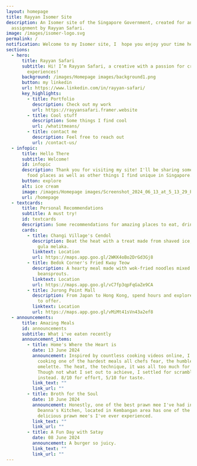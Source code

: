 ```yaml
---
layout: homepage
title: Rayyan Isomer Site
description: An Isomer site of the Singapore Government, created for an
  assignment by Rayyan Safari.
image: /images/isomer-logo.svg
permalink: /
notification: Welcome to my Isomer site, I  hope you enjoy your time here! :)
sections:
  - hero:
      title: Rayyan Safari
      subtitle: Hi! I’m Rayyan Safari, a creative with a passion for creating unique
        experiences!
      background: /images/Homepage images/background1.png
      button: my linkedin
      url: https://www.linkedin.com/in/rayyan-safari/
      key_highlights:
        - title: Portfolio
          description: Check out my work
          url: https://rayyansafari.framer.website
        - title: Cool stuff
          description: Some things I find cool
          url: /whatitmeans/
        - title: contact me
          description: Feel free to reach out
          url: /contact-us/
  - infopic:
      title: Hello There
      subtitle: Welcome!
      id: infopic
      description: Thank you for visiting my site! I'll be sharing some interesting
        food places as well as other things I find unique in Singapore.
      button: explore
      alt: ice cream
      image: /images/Homepage images/Screenshot_2024_06_13_at_5_13_29_PM.png
      url: /homepage
  - textcards:
      title: Personal Recommendations
      subtitle: A must try!
      id: textcards
      description: Some recommendations for amazing places to eat, drink and spend time at.
      cards:
        - title: Changi Village's Cendol
          description: Beat the heat with a treat made from shaved ice, pandan jelly and
            gula melaka.
          linktext: Location
          url: https://maps.app.goo.gl/2WKK4oBo2DrGd3Gj8
        - title: Bedok Corner's Fried Kway Teow
          description: A hearty meal made with wok-fried noodles mixed with seafood and
            beansprouts.
          linktext: Location
          url: https://maps.app.goo.gl/vC7fp3qpFqGaZe9CA
        - title: Jurong Point Mall
          description: From Japan to Hong Kong, spend hours and explore what this mall has
            to offer.
          linktext: Location
          url: https://maps.app.goo.gl/vMiMt41sVn43a2ef8
  - announcements:
      title: Amazing Meals
      id: announcements
      subtitle: What i've eaten recently
      announcement_items:
        - title: Home's Where the Heart is
          date: 13 June 2024
          announcement: Inspired by countless cooking videos online, I decided to try
            cooking one of the hardest meals all chefs fear, the humble
            omelette. The heat, the technique, it was all too much for me.
            Though not what I set out to achieve, I settled for scrambled eggs
            instead. 8/10 for effort, 5/10 for taste.
          link_text: ""
          link_url: ""
        - title: Broth for the Soul
          date: 10 June 2024
          announcement: Honestly, one of the best prawn mee I've had in a long time.
            Deanna's Kitchen, located in Kembangan area has one of the most
            delicious prawn mee's I've ever experienced.
          link_text: ""
          link_url: ""
        - title: A Fun Day with Satay
          date: 08 June 2024
          announcement: A burger so juicy.
          link_text: ""
          link_url: ""
---
```

